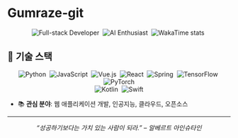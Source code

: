 # Gumraze-git

<p align="center">
  <img src="https://img.shields.io/badge/풀스택%20개발자-💻-blue" alt="Full-stack Developer" />&nbsp;
  <img src="https://img.shields.io/badge/🤖인공지능-Active-green" alt="AI Enthusiast" />&nbsp;
  <img src="https://wakatime.com/badge/user/ef10d2a1-7ea2-48a6-ac74-87fa00590d09.svg" alt="WakaTime stats" />&nbsp;
</p>

## 🔧 기술 스택

<p align="center">
  <img src="https://img.shields.io/badge/Python-3776AB?logo=python&logoColor=white" alt="Python" />&nbsp;
  <img src="https://img.shields.io/badge/JavaScript-F7DF1E?logo=javascript&logoColor=white" alt="JavaScript" />&nbsp;
  <img src="https://img.shields.io/badge/Vue.js-35495E?logo=vue.js&logoColor=white" alt="Vue.js" />&nbsp;
  <img src="https://img.shields.io/badge/React-61DAFB?logo=react&logoColor=white" alt="React" />&nbsp;
  <img src="https://img.shields.io/badge/Spring-6DB33F?logo=spring&logoColor=white" alt="Spring" />&nbsp;
  <img src="https://img.shields.io/badge/TensorFlow-FF6F00?logo=tensorflow&logoColor=white" alt="TensorFlow" />&nbsp;
  <img src="https://img.shields.io/badge/PyTorch-EE4C2C?logo=pytorch&logoColor=white" alt="PyTorch" />
  <br>
  <img src="https://img.shields.io/badge/Kotlin-0095D5?logo=kotlin&logoColor=white" alt="Kotlin" />&nbsp;
  <img src="https://img.shields.io/badge/Swift-FA7343?logo=swift&logoColor=white" alt="Swift" />
</p>

- 📚 **관심 분야**: 웹 애플리케이션 개발, 인공지능, 클라우드, 오픈소스
---

<p align="center">
  <em>“성공하기보다는 가치 있는 사람이 되라.” – 알베르트 아인슈타인</em>
</p>
